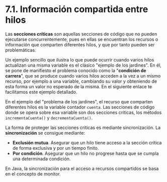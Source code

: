 # 7.1. Información compartida entre hilos

 Las **secciones críticas** son aquellas secciones de código que no pueden ejecutarse concurrentemente, pues en ellas se encuentran los recursos o información que comparten diferentes hilos, y que por tanto pueden ser problemáticas.

 Un ejemplo sencillo que ilustra lo que puede ocurrir cuando varios hilos actualizan una misma variable es el clásico "ejemplo de los jardines". En él, se pone de manifiesto el problema conocido como la "**condición de carrera**", que se produce cuando varios hilos acceden a la vez a un mismo recurso, por ejemplo a una variable, cambiando su valor y obteniendo de esta forma un valor no esperado de la misma. En el siguiente enlace te facilitamos este ejemplo detallado.

 En el ejemplo del "problema de los jardines", el recurso que comparten diferentes hilos es la variable contador `cuenta`. Las secciones de código donde se opera sobre esa variable son dos secciones críticas, los métodos `incrementaCuenta()` y `decrementaCuenta()`.

 La forma de proteger las secciones críticas es mediante sincronización. La **sincronización** se consigue mediante:

* **Exclusión mutua**. Asegurar que un hilo tiene acceso a la sección crítica de forma exclusiva y por un tiempo finito.
* **Por condición**. Asegurar que un hilo no progrese hasta que se cumpla una determinada condición.

 En Java, la sincronización para el acceso a recursos compartidos se basa en el concepto de monitor.

